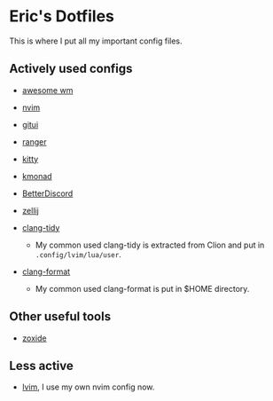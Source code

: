 # Eric's Dotfiles

This is where I put all my important config files.

## Actively used configs

- [awesome wm](https://awesomewm.org)
- [nvim](https://neovim.io)
- [gitui](https://github.com/extrawurst/gitui)
- [ranger](https://ranger.github.io)
- [kitty](https://sw.kovidgoyal.net/kitty/)
- [kmonad](https://github.com/kmonad/kmonad/)
- [BetterDiscord](https://betterdiscord.app/themes)
- [zellij](https://zellij.dev)

- [clang-tidy](https://clang.llvm.org/extra/clang-tidy/)
  - My common used clang-tidy is extracted from Clion and put in `.config/lvim/lua/user`.
- [clang-format](https://clang.llvm.org/docs/ClangFormatStyleOptions.html)
  - My common used clang-format is put in $HOME directory.

## Other useful tools

- [zoxide](https://github.com/ajeetdsouza/zoxide)

## Less active

- [lvim](https://www.lunarvim.org), I use my own nvim config now.
